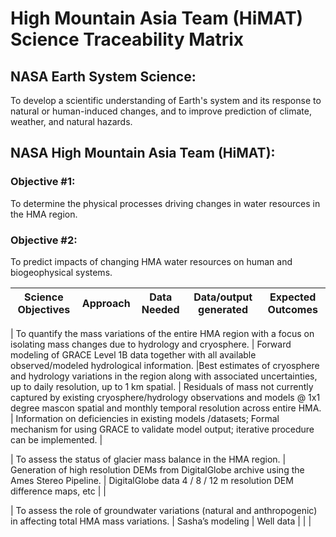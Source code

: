 # High Mountain Asia Team (HiMAT) Science Traceability Matrix

## NASA Earth System Science:

To develop a scientific understanding of Earth's system and its response to natural or human-induced changes, and to improve prediction of climate, weather, and natural hazards.

## NASA High Mountain Asia Team (HiMAT):

### Objective #1:

To determine the physical processes driving changes in water resources in the HMA region.

### Objective #2: 

To predict impacts of changing HMA water resources on human and biogeophysical systems.  



| Science Objectives | Approach | Data Needed  | Data/output generated | Expected Outcomes |
|:-------------:|:-------------:|:-------------:|:-------------:|:-------------:|


| To quantify the mass variations of the entire HMA region with a focus on isolating mass changes due to hydrology and cryosphere. |	Forward modeling of GRACE Level 1B data together with all available observed/modeled hydrological information.	|Best estimates of cryosphere and hydrology variations in the region along with associated uncertainties, up to daily resolution, up to 1 km spatial.	| Residuals of mass not currently captured by existing cryosphere/hydrology observations and models @ 1x1 degree mascon spatial and monthly temporal resolution across entire HMA.	| Information on deficiencies in existing models /datasets; Formal mechanism for using GRACE to validate model output; iterative procedure can be implemented. |

| To assess the status of glacier mass balance in the HMA region.	| Generation of high resolution DEMs from DigitalGlobe archive using the Ames Stereo Pipeline.	| DigitalGlobe data	4 / 8 / 12 m resolution DEM difference maps, etc | |

| To assess the role of groundwater variations (natural and anthropogenic) in affecting total HMA mass variations. |	Sasha’s modeling	| Well data | | |